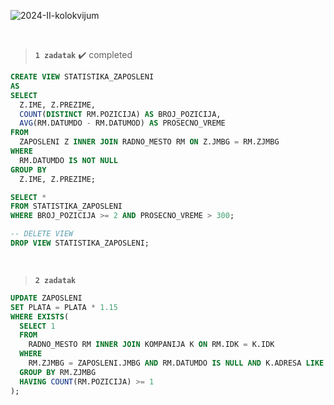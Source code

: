 ![2024-II-kolokvijum](https://github.com/user-attachments/assets/36816640-546b-44a4-9528-8583a5e0d0f9)

<br>

> **`1 zadatak`** ✔️ completed

```sql
CREATE VIEW STATISTIKA_ZAPOSLENI
AS
SELECT
  Z.IME, Z.PREZIME,
  COUNT(DISTINCT RM.POZICIJA) AS BROJ_POZICIJA,
  AVG(RM.DATUMDO - RM.DATUMOD) AS PROSECNO_VREME
FROM
  ZAPOSLENI Z INNER JOIN RADNO_MESTO RM ON Z.JMBG = RM.ZJMBG
WHERE
  RM.DATUMDO IS NOT NULL
GROUP BY
  Z.IME, Z.PREZIME;

SELECT *
FROM STATISTIKA_ZAPOSLENI
WHERE BROJ_POZICIJA >= 2 AND PROSECNO_VREME > 300;

-- DELETE VIEW
DROP VIEW STATISTIKA_ZAPOSLENI;
```

<br>

> **`2 zadatak`**

```sql
UPDATE ZAPOSLENI
SET PLATA = PLATA * 1.15
WHERE EXISTS(
  SELECT 1
  FROM
    RADNO_MESTO RM INNER JOIN KOMPANIJA K ON RM.IDK = K.IDK
  WHERE
    RM.ZJMBG = ZAPOSLENI.JMBG AND RM.DATUMDO IS NULL AND K.ADRESA LIKE '%Nis%'
  GROUP BY RM.ZJMBG
  HAVING COUNT(RM.POZICIJA) >= 1
);
```










